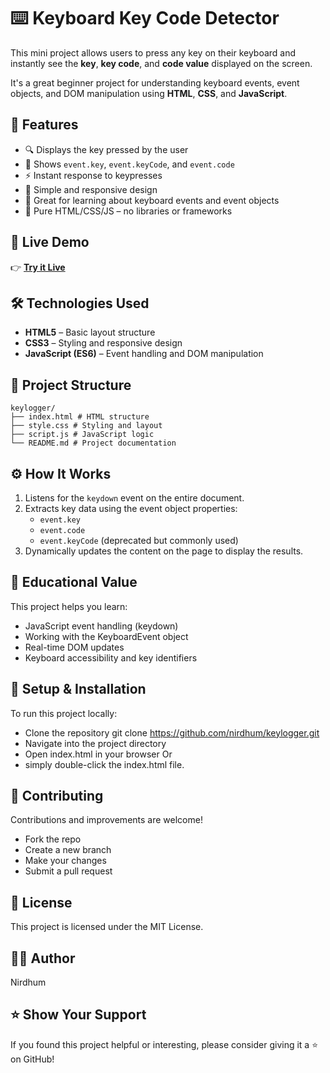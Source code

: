 # ⌨️ Keyboard Key Code Detector

This mini project allows users to press any key on their keyboard and instantly see the **key**, **key code**, and **code value** displayed on the screen.

It's a great beginner project for understanding keyboard events, event objects, and DOM manipulation using **HTML**, **CSS**, and **JavaScript**.

## 🌟 Features

- 🔍 Displays the key pressed by the user
- 🔢 Shows `event.key`, `event.keyCode`, and `event.code`
- ⚡ Instant response to keypresses
- 🎨 Simple and responsive design
- 🧠 Great for learning about keyboard events and event objects
- 🔌 Pure HTML/CSS/JS – no libraries or frameworks

## 🚀 Live Demo

👉 [**Try it Live**](https://nirdhum.github.io/keylogger/)

## 🛠️ Technologies Used

- **HTML5** – Basic layout structure
- **CSS3** – Styling and responsive design
- **JavaScript (ES6)** – Event handling and DOM manipulation

## 📁 Project Structure

```
keylogger/
├── index.html # HTML structure
├── style.css # Styling and layout
├── script.js # JavaScript logic
└── README.md # Project documentation
```

## ⚙️ How It Works

1. Listens for the `keydown` event on the entire document.
2. Extracts key data using the event object properties:
   - `event.key`
   - `event.code`
   - `event.keyCode` (deprecated but commonly used)
3. Dynamically updates the content on the page to display the results.

## 🧩 Educational Value

This project helps you learn:

- JavaScript event handling (keydown)
- Working with the KeyboardEvent object
- Real-time DOM updates
- Keyboard accessibility and key identifiers

## 🔧 Setup & Installation

To run this project locally:

- Clone the repository git clone https://github.com/nirdhum/keylogger.git
- Navigate into the project directory
- Open index.html in your browser Or
- simply double-click the index.html file.

## 🙌 Contributing

Contributions and improvements are welcome!

- Fork the repo
- Create a new branch
- Make your changes
- Submit a pull request

## 📄 License

This project is licensed under the MIT License.

## 👨‍💻 Author

Nirdhum

## ⭐️ Show Your Support

If you found this project helpful or interesting, please consider giving it a ⭐️ on GitHub!
